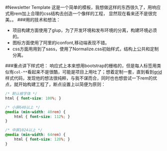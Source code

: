 #Newsletter Template
这是一个简单的模板，我想做这样的东西很久了，用响应式用rem加上合理的css结构去创造一个像样的工程，
显然现在看来还不是很完美。。
###用的技术和想法：
* 项目构建方面使用了glup，为了开发环境和发布环境的分离，构建环境必须的。
* 图标方面使用了阿里的iconfont,移动端表现不错。
* css方面用用到了sass，使用了Normalize.css初始样式，结构上公共和定制分离。

###重点讲下样式吧：
响应式上本来想用bootstrap的栅格的，但是每人标签用类似有`col-**`看起来不是很酷，可能是项目上用吐了；想着定制一套，直到看到[grid](https://github.com/aekaplan/grid)样式代码，发现他的想法很纯粹，与我不谋而合，同时也也想尝试一下rem的优点，就开始构建工程了，断点设置上以简便为原则：

```css
/* 默认根字体 */
html { font-size: 100%; }

/* 小屏640以上 */
@media (min-width: 40rem) {
    html { font-size: 112%; }
}

/* 中屏1024以上 */
@media (min-width: 64rem) {
    html { font-size: 120%; }
}
```
